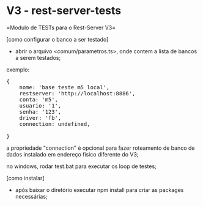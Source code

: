 # V3 - rest-server-tests

=Modulo de TESTs para o Rest-Server V3=


[como configurar o banco a ser testado]
* abrir o arquivo   <comum/parametros.ts>, onde contem a lista de bancos a serem testados;

exemplo:
<pre>
{
    nome: 'base teste m5 local',
    restserver: 'http://localhost:8886',
    conta: 'm5',
    usuario: '1',
    senha: '123',
    driver: 'fb',
    connection: undefined,

} </pre>

a propriedade "connection" é opcional para fazer roteamento de banco de dados instalado em endereço fisico diferente do V3;



no windows, rodar    test.bat   para executar os loop de testes;

[como instalar]
* após baixar o diretório executar  npm install para criar as packages necessárias;
